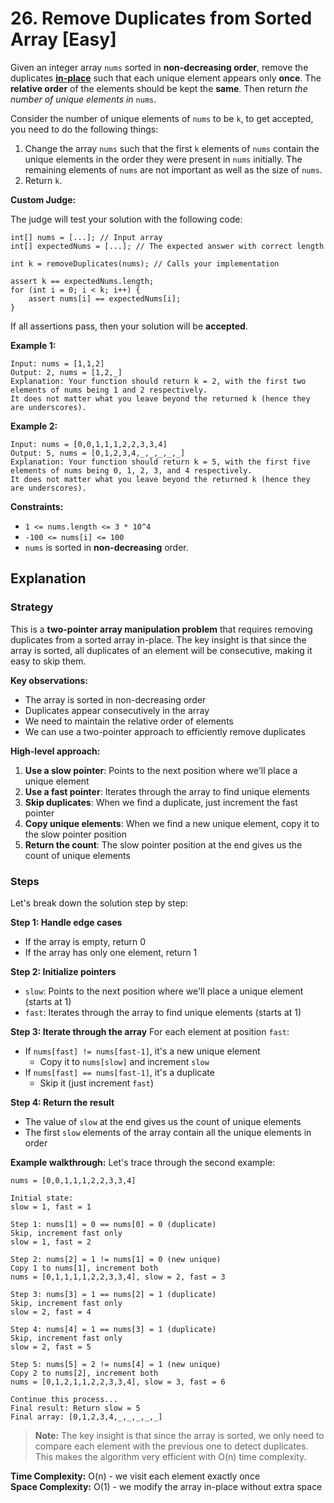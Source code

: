 # 26. Remove Duplicates from Sorted Array [Easy]

Given an integer array `nums` sorted in **non-decreasing order**, remove the duplicates **[in-place](https://en.wikipedia.org/wiki/In-place_algorithm)** such that each unique element appears only **once**. The **relative order** of the elements should be kept the **same**. Then return *the number of unique elements in* `nums`.

Consider the number of unique elements of `nums` to be `k`, to get accepted, you need to do the following things:

1. Change the array `nums` such that the first `k` elements of `nums` contain the unique elements in the order they were present in `nums` initially. The remaining elements of `nums` are not important as well as the size of `nums`.
2. Return `k`.

**Custom Judge:**

The judge will test your solution with the following code:

```text
int[] nums = [...]; // Input array
int[] expectedNums = [...]; // The expected answer with correct length

int k = removeDuplicates(nums); // Calls your implementation

assert k == expectedNums.length;
for (int i = 0; i < k; i++) {
    assert nums[i] == expectedNums[i];
}
```

If all assertions pass, then your solution will be **accepted**.

**Example 1:**
```text
Input: nums = [1,1,2]
Output: 2, nums = [1,2,_]
Explanation: Your function should return k = 2, with the first two elements of nums being 1 and 2 respectively.
It does not matter what you leave beyond the returned k (hence they are underscores).
```

**Example 2:**
```text
Input: nums = [0,0,1,1,1,2,2,3,3,4]
Output: 5, nums = [0,1,2,3,4,_,_,_,_,_]
Explanation: Your function should return k = 5, with the first five elements of nums being 0, 1, 2, 3, and 4 respectively.
It does not matter what you leave beyond the returned k (hence they are underscores).
```

**Constraints:**
- `1 <= nums.length <= 3 * 10^4`
- `-100 <= nums[i] <= 100`
- `nums` is sorted in **non-decreasing** order.

## Explanation

### Strategy

This is a **two-pointer array manipulation problem** that requires removing duplicates from a sorted array in-place. The key insight is that since the array is sorted, all duplicates of an element will be consecutive, making it easy to skip them.

**Key observations:**
- The array is sorted in non-decreasing order
- Duplicates appear consecutively in the array
- We need to maintain the relative order of elements
- We can use a two-pointer approach to efficiently remove duplicates

**High-level approach:**
1. **Use a slow pointer**: Points to the next position where we'll place a unique element
2. **Use a fast pointer**: Iterates through the array to find unique elements
3. **Skip duplicates**: When we find a duplicate, just increment the fast pointer
4. **Copy unique elements**: When we find a new unique element, copy it to the slow pointer position
5. **Return the count**: The slow pointer position at the end gives us the count of unique elements

### Steps

Let's break down the solution step by step:

**Step 1: Handle edge cases**
- If the array is empty, return 0
- If the array has only one element, return 1

**Step 2: Initialize pointers**
- `slow`: Points to the next position where we'll place a unique element (starts at 1)
- `fast`: Iterates through the array to find unique elements (starts at 1)

**Step 3: Iterate through the array**
For each element at position `fast`:
- If `nums[fast] != nums[fast-1]`, it's a new unique element
  - Copy it to `nums[slow]` and increment `slow`
- If `nums[fast] == nums[fast-1]`, it's a duplicate
  - Skip it (just increment `fast`)

**Step 4: Return the result**
- The value of `slow` at the end gives us the count of unique elements
- The first `slow` elements of the array contain all the unique elements in order

**Example walkthrough:**
Let's trace through the second example:

```text
nums = [0,0,1,1,1,2,2,3,3,4]

Initial state:
slow = 1, fast = 1

Step 1: nums[1] = 0 == nums[0] = 0 (duplicate)
Skip, increment fast only
slow = 1, fast = 2

Step 2: nums[2] = 1 != nums[1] = 0 (new unique)
Copy 1 to nums[1], increment both
nums = [0,1,1,1,1,2,2,3,3,4], slow = 2, fast = 3

Step 3: nums[3] = 1 == nums[2] = 1 (duplicate)
Skip, increment fast only
slow = 2, fast = 4

Step 4: nums[4] = 1 == nums[3] = 1 (duplicate)
Skip, increment fast only
slow = 2, fast = 5

Step 5: nums[5] = 2 != nums[4] = 1 (new unique)
Copy 2 to nums[2], increment both
nums = [0,1,2,1,1,2,2,3,3,4], slow = 3, fast = 6

Continue this process...
Final result: Return slow = 5
Final array: [0,1,2,3,4,_,_,_,_,_]
```

> **Note:** The key insight is that since the array is sorted, we only need to compare each element with the previous one to detect duplicates. This makes the algorithm very efficient with O(n) time complexity.

**Time Complexity:** O(n) - we visit each element exactly once  
**Space Complexity:** O(1) - we modify the array in-place without extra space 